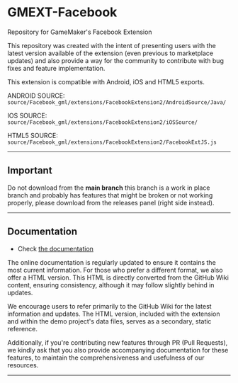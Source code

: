 # GMEXT-Facebook
Repository for GameMaker's Facebook Extension

This repository was created with the intent of presenting users with the latest version available of the extension (even previous to marketplace updates) and also provide a way for the community to contribute with bug fixes and feature implementation.

This extension is compatible with Android, iOS and HTML5 exports.

ANDROID SOURCE: `source/Facebook_gml/extensions/FacebookExtension2/AndroidSource/Java/`

IOS SOURCE: `source/Facebook_gml/extensions/FacebookExtension2/iOSSource/`

HTML5 SOURCE: `source/Facebook_gml/extensions/FacebookExtension2/FacebookExtJS.js`

---

## Important

Do not download from the **main branch** this branch is a work in place branch and probably has features that might be broken or not working properly, please download from the releases panel (right side instead).

---

## Documentation

* Check [the documentation](../../wiki)

The online documentation is regularly updated to ensure it contains the most current information. For those who prefer a different format, we also offer a HTML version. This HTML is directly converted from the GitHub Wiki content, ensuring consistency, although it may follow slightly behind in updates.

We encourage users to refer primarily to the GitHub Wiki for the latest information and updates. The HTML version, included with the extension and within the demo project's data files, serves as a secondary, static reference.

Additionally, if you're contributing new features through PR (Pull Requests), we kindly ask that you also provide accompanying documentation for these features, to maintain the comprehensiveness and usefulness of our resources.

---
